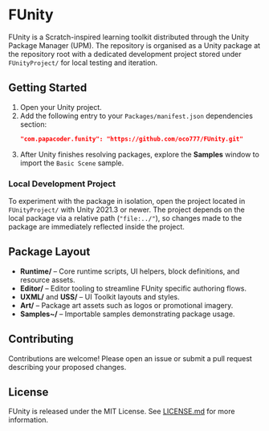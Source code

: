 # FUnity

FUnity is a Scratch-inspired learning toolkit distributed through the Unity Package Manager (UPM). The repository is organised as a Unity package at the repository root with a dedicated development project stored under `FUnityProject/` for local testing and iteration.

## Getting Started
1. Open your Unity project.
2. Add the following entry to your `Packages/manifest.json` dependencies section:
   ```json
   "com.papacoder.funity": "https://github.com/oco777/FUnity.git"
   ```
3. After Unity finishes resolving packages, explore the **Samples** window to import the `Basic Scene` sample.

### Local Development Project

To experiment with the package in isolation, open the project located in `FUnityProject/` with Unity 2021.3 or newer. The project depends on the local package via a relative path (`"file:../"`), so changes made to the package are immediately reflected inside the project.

## Package Layout
- **Runtime/** – Core runtime scripts, UI helpers, block definitions, and resource assets.
- **Editor/** – Editor tooling to streamline FUnity specific authoring flows.
- **UXML/** and **USS/** – UI Toolkit layouts and styles.
- **Art/** – Package art assets such as logos or promotional imagery.
- **Samples~/** – Importable samples demonstrating package usage.

## Contributing
Contributions are welcome! Please open an issue or submit a pull request describing your proposed changes.

## License
FUnity is released under the MIT License. See [LICENSE.md](LICENSE.md) for more information.
